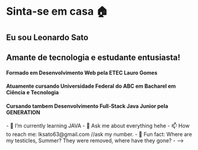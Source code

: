 <h1>Sinta-se em casa 🏠</h1>
<h2>Eu sou Leonardo Sato</H2>
<h2>Amante de tecnologia e estudante entusiasta!</h2>
<h4>Formado em Desenvolvimento Web pela ETEC Lauro Gomes</h4>
<h4>Atuamente cursando Universidade Federal do ABC em Bacharel em Ciência e Tecnologia</h4>
<h4>Cursando tambem Desenvolvimento Full-Stack Java Junior pela GENERATION</h4>
- 🌱 I’m currently learning JAVA
- 💬 Ask me about everything hehe
- 📫 How to reach me: lksato63@gmail.com //ask my number.
- 🐶 Fun fact: Where are my testicles, Summer? They were removed, where have they gone?
- 
-->
